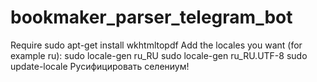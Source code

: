# bookmaker_parser_telegram_bot
Require sudo apt-get install wkhtmltopdf
Add the locales you want (for example ru):
sudo locale-gen ru_RU
sudo locale-gen ru_RU.UTF-8
sudo update-locale 
Русифицировать селениум!